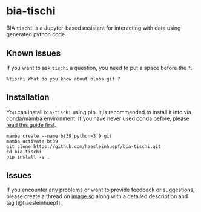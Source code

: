 # bia-tischi

BIA `tischi` is a Jupyter-based assistant for interacting with data using generated python code. 


## Known issues

If you want to ask `tischi` a question, you need to put a space before the `?`.

```
%tischi What do you know about blobs.gif ?
```

## Installation

You can install `bia-tischi` using pip. it is recommended to install it into via conda/mamba environment. If you have never used conda before, please [read this guide first](https://biapol.github.io/blog/mara_lampert/getting_started_with_mambaforge_and_python/readme.html).  

```
mamba create --name bt39 python=3.9 git
mamba activate bt39
git clone https://github.com/haesleinhuepf/bia-tischi.git
cd bia-tischi
pip install -e .
```


## Issues

If you encounter any problems or want to provide feedback or suggestions, please create a thread on [image.sc](https://image.sc) along with a detailed description and tag [@haesleinhuepf].





